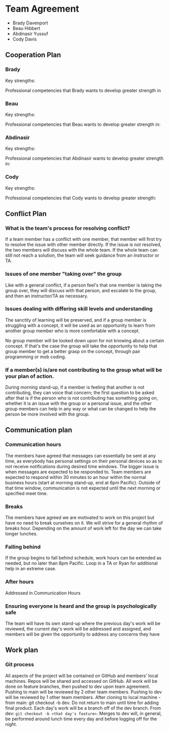 # Team Agreement

- Brady Davenport
- Beau Hibbert
- Abdinasir Yussuf
- Cody Davis

## Cooperation Plan

### Brady

Key strengths:


Professional competencies that Brady wants to develop greater strength in


### Beau 

Key strengths:


Professional competencies that Beau wants to develop greater strength in:

### Abdinasir

Key strengths:


Professional competencies that Abdinasir wants to develop greater strength in:

### Cody

Key strengths:


Professional competencies that Cody wants to develop greater strength:

## Conflict Plan

### What is the team's process for resolving conflict?

If a team member has a conflict with one member, that member will first try to resolve the issue with other member directly. If the issue is not resolved, the two members will discuss with the whole team. If the whole team can still not reach a solution, the team will seek guidance from an instructor or TA.

### Issues of one member "taking over" the group

Like with a general conflict, if a person feel's that one member is taking the group over, they will discuss with that person, and escalate to the group, and then an instructor/TA as necessary.

### Issues dealing with differing skill levels and understanding

The sanctity of learning will be preserved, and if a group member is struggling with a concept, it will be used as an opportunity to learn from another group member who is more comfortable with a concept. 

No group member will be looked down upon for not knowing about a certain concept. If that's the case the group will take the opportunity to help that group member to get a better grasp on the concept, through pair programming or mob coding.



### If a member(s) is/are not contributing to the group what will be your plan of action. 

During morning stand-up, if a member is feeling that another is not contributing, they can voice that concern; the first question to be asked after that is if the person who is not contributing has something going on, whether it is an issue with the group or a personal issue, and the other group members can help in any way or what can be changed to help the person be more involved with the group.

## Communication plan

### Communication hours

The members have agreed that messages can essentially be sent at any time, as everybody has personal settings on their personal devices so as to not receive notifications during desired time windows. The bigger issue is when messages are expected to be responded to. Team members are expected to respond within 30 minutes to an hour within the normal business hours (start at morning stand-up, end at 6pm Pacific). Outside of that time window, communication is not expected until the next morning or specified meet time.


### Breaks

The members have agreed we are motivated to work on this project but have no need to break ourselves on it. We will strive for a general rhythm of breaks hour. Depending on the amount of work left for the day we can take longer lunches.

### Falling behind

If the group begins to fall behind schedule, work hours can be extended as needed, but no later than 8pm Pacific. Loop in a TA or Ryan for additional help in an extreme case.

### After hours

Addressed in Communication Hours

### Ensuring everyone is heard and the group is psychologically safe

 The team will have its own stand-up where the previous day's work will be reviewed, the current day's work will be addressed and assigned, and members will be given the opportunity to address any concerns they have

## Work plan

### Git process

All aspects of the project will be contained on GitHub and members' local machines.
Repos will be shared and accessed on GitHub.
All work will be done on feature branches, then pushed to dev upon team agreement. Pushing to main will be reviewed by 2 other team members. Pushing to dev will be reviewed by 1 other team members.
After cloning to local machine - from main: git checkout -b dev.
Do not return to main until time for adding final product.
Each day's work will be a branch off of the dev branch.
From dev: `git checkout -b <that day's feature>`.
Merges to dev will, in general, be performed around lunch time every day and before logging off for the night. 